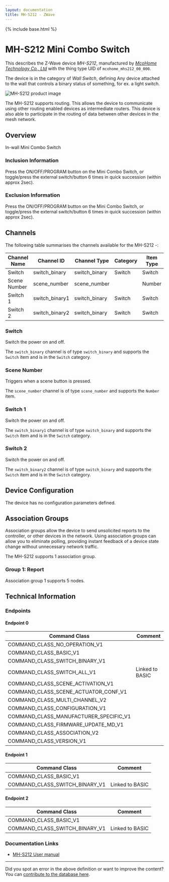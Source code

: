 ```yaml
---
layout: documentation
title: MH-S212 - ZWave
---
```


{% include base.html %}

# MH-S212 Mini Combo Switch
This describes the Z-Wave device *MH-S212*, manufactured by *[McoHome Technology Co., Ltd](http://www.mcohome.com/)* with the thing type UID of ```mcohome_mhs212_00_000```.

The device is in the category of *Wall Switch*, defining Any device attached to the wall that controls a binary status of something, for ex. a light switch.

![MH-S212 product image](https://opensmarthouse.org/zwavedatabase/726/image/)


The MH-S212 supports routing. This allows the device to communicate using other routing enabled devices as intermediate routers.  This device is also able to participate in the routing of data between other devices in the mesh network.

## Overview

In-wall Mini Combo Switch

### Inclusion Information

Press the ON/OFF/PROGRAM button on the Mini Combo Switch, or toggle/press the external switch/button 6 times in quick succession (within approx 2sec).

### Exclusion Information

Press the ON/OFF/PROGRAM button on the Mini Combo Switch, or toggle/press the external switch/button 6 times in quick succession (within approx 2sec).

## Channels

The following table summarises the channels available for the MH-S212 -:

| Channel Name | Channel ID | Channel Type | Category | Item Type |
|--------------|------------|--------------|----------|-----------|
| Switch | switch_binary | switch_binary | Switch | Switch | 
| Scene Number | scene_number | scene_number |  | Number | 
| Switch 1 | switch_binary1 | switch_binary | Switch | Switch | 
| Switch 2 | switch_binary2 | switch_binary | Switch | Switch | 

### Switch
Switch the power on and off.

The ```switch_binary``` channel is of type ```switch_binary``` and supports the ```Switch``` item and is in the ```Switch``` category.

### Scene Number
Triggers when a scene button is pressed.

The ```scene_number``` channel is of type ```scene_number``` and supports the ```Number``` item.

### Switch 1
Switch the power on and off.

The ```switch_binary1``` channel is of type ```switch_binary``` and supports the ```Switch``` item and is in the ```Switch``` category.

### Switch 2
Switch the power on and off.

The ```switch_binary2``` channel is of type ```switch_binary``` and supports the ```Switch``` item and is in the ```Switch``` category.



## Device Configuration

The device has no configuration parameters defined.

## Association Groups

Association groups allow the device to send unsolicited reports to the controller, or other devices in the network. Using association groups can allow you to eliminate polling, providing instant feedback of a device state change without unnecessary network traffic.

The MH-S212 supports 1 association group.

### Group 1: Report


Association group 1 supports 5 nodes.

## Technical Information

### Endpoints

#### Endpoint 0

| Command Class | Comment |
|---------------|---------|
| COMMAND_CLASS_NO_OPERATION_V1| |
| COMMAND_CLASS_BASIC_V1| |
| COMMAND_CLASS_SWITCH_BINARY_V1| |
| COMMAND_CLASS_SWITCH_ALL_V1| Linked to BASIC|
| COMMAND_CLASS_SCENE_ACTIVATION_V1| |
| COMMAND_CLASS_SCENE_ACTUATOR_CONF_V1| |
| COMMAND_CLASS_MULTI_CHANNEL_V2| |
| COMMAND_CLASS_CONFIGURATION_V1| |
| COMMAND_CLASS_MANUFACTURER_SPECIFIC_V1| |
| COMMAND_CLASS_FIRMWARE_UPDATE_MD_V1| |
| COMMAND_CLASS_ASSOCIATION_V2| |
| COMMAND_CLASS_VERSION_V1| |
#### Endpoint 1

| Command Class | Comment |
|---------------|---------|
| COMMAND_CLASS_BASIC_V1| |
| COMMAND_CLASS_SWITCH_BINARY_V1| Linked to BASIC|
#### Endpoint 2

| Command Class | Comment |
|---------------|---------|
| COMMAND_CLASS_BASIC_V1| |
| COMMAND_CLASS_SWITCH_BINARY_V1| Linked to BASIC|

### Documentation Links

* [MH-S212 User manual](https://opensmarthouse.org/zwavedatabase/726/mh-S212.pdf)

---

Did you spot an error in the above definition or want to improve the content?
You can [contribute to the database here](https://opensmarthouse.org/zwavedatabase/726).
